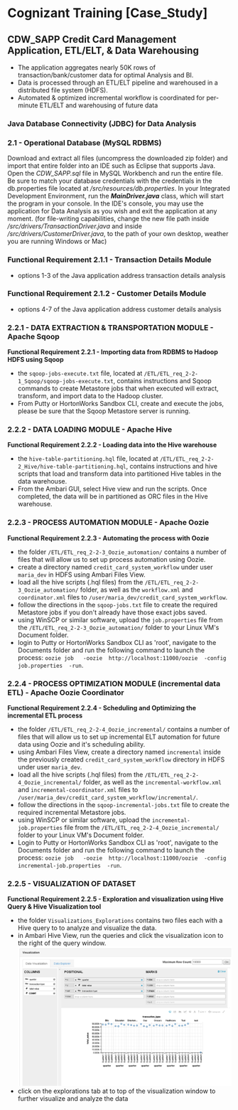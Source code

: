 # Cognizant Training [Case_Study]
## CDW_SAPP Credit Card Management Application, ETL/ELT, & Data Warehousing

- The application aggregates nearly 50K rows of transaction/bank/customer data for optimal Analysis and BI. 
- Data is processed through an ETL/ELT pipeline and warehoused in a distributed file system (HDFS).
- Automated & optimized incremental workflow is coordinated for per-minute ETL/ELT and warehousing of future data




### Java Database Connectivity (JDBC) for Data Analysis

### 2.1 - Operational Database (MySQL RDBMS)

Download and extract all files (uncompress the downloaded zip folder) and import that entire folder into an IDE such as Eclipse that supports Java. Open the *CDW\_SAPP.sql* file in MySQL Workbench and run the entire file.  Be sure to match your database credentials with the credentials in the db.properties file located at */src/resources/db.properties*.  In your Integrated Development Environment, run the **_MainDriver.java_** class, which will start the program in your console.  In the IDE's console, you may use the application for Data Analysis as you wish and exit the application at any moment. (for file-writing capabilities, change the new file path inside */src/drivers/TransactionDriver.java* and inside */src/drivers/CustomerDriver.java*, to the path of your own desktop, weather you are running Windows or Mac)


### Functional Requirement 2.1.1 - Transaction Details Module
- options 1-3 of the Java application address transaction details analysis 

### Functional Requirement 2.1.2 - Customer Details Module
- options 4-7 of the Java application address customer details analysis 




### 2.2.1 - DATA EXTRACTION & TRANSPORTATION MODULE - Apache Sqoop

**Functional Requirement 2.2.1 - Importing data from RDBMS to Hadoop HDFS using Sqoop**
- the `sqoop-jobs-execute.txt` file, located at `/ETL/ETL_req_2-2-1_Sqoop/sqoop-jobs-execute.txt`, contains instructions and Sqoop commands to create Metastore jobs that when executed will extract, transform, and import data to the Hadoop cluster.
- From Putty or HortonWorks Sandbox CLI, create and execute the jobs, please be sure that the Sqoop Metastore server is running. 


### 2.2.2 - DATA LOADING MODULE - Apache Hive

**Functional Requirement 2.2.2 - Loading data into the Hive warehouse**
- the `hive-table-partitioning.hql` file, located at `/ETL/ETL_req_2-2-2_Hive/hive-table-partitioning.hql`, contains instructions and hive scripts that load and transform data into partitioned Hive tables in the data warehouse.
- From the Ambari GUI, select Hive view and run the scripts.  Once completed, the data will be in partitioned as ORC files in the Hive warehouse.



### 2.2.3 - PROCESS AUTOMATION MODULE - Apache Oozie
**Functional Requirement 2.2.3 - Automating the process with Oozie**
- the folder `/ETL/ETL_req_2-2-3_Oozie_automation/` contains a number of files that will allow us to set up process automation using Oozie.
- create a directory named `credit_card_system_workflow` under user `maria_dev` in HDFS using Ambari Files View.
- load all the hive scripts (.hql files) from the `/ETL/ETL_req_2-2-3_Oozie_automation/` folder, as well as the `workflow.xml` and `coordinator.xml` files to `/user/maria_dev/credit_card_system_workflow`.
- follow the directions in the `sqoop-jobs.txt` file to create the required Metastore jobs if you don't already have those exact jobs saved.
- using WinSCP or similar software, upload the `job.properties` file from the `/ETL/ETL_req_2-2-3_Oozie_automation/` folder to your Linux VM's Document folder.
- login to Putty or HortonWorks Sandbox CLI as 'root', navigate to the Documents folder and run the following command to launch the process:
`oozie job   -oozie  http://localhost:11000/oozie  -config  job.properties  -run`.



### 2.2.4 - PROCESS OPTIMIZATION MODULE (incremental data ETL) - Apache Oozie Coordinator
**Functional Requirement 2.2.4 - Scheduling and Optimizing the incremental ETL process**
- the folder `/ETL/ETL_req_2-2-4_Oozie_incremental/` contains a number of files that will allow us to set up incremental ELT automation for future data using Oozie and it's scheduling ability.
- using Ambari Files View, create a directory named `incremental` inside the previously created `credit_card_system_workflow` directory in HDFS under user `maria_dev`.
- load all the hive scripts (.hql files) from the `/ETL/ETL_req_2-2-4_Oozie_incremental/` folder, as well as the `incremental-workflow.xml` and `incremental-coordinator.xml` files to `/user/maria_dev/credit_card_system_workflow/incremental/`.
- follow the directions in the `sqoop-incremental-jobs.txt` file to create the required incremental Metastore jobs.
- using WinSCP or similar software, upload the `incremental-job.properties` file from the `/ETL/ETL_req_2-2-4_Oozie_incremental/` folder to your Linux VM's Document folder.
- Login to Putty or HortonWorks Sandbox CLI as 'root', navigate to the Documents folder and run the following command to launch the process:
`oozie job   -oozie  http://localhost:11000/oozie  -config  incremental-job.properties  -run`.


### 2.2.5 - VISUALIZATION OF DATASET
**Functional Requirement 2.2.5 - Exploration and visualization using Hive Query & Hive Visualization tool**
- the folder `Visualizations_Explorations` contains two files each with a Hive query to to analyze and visualize the data.
- in Ambari Hive View, run the queries and click the visualization icon to the right of the query window.
![visualization_example](/ETL/Visualizations_Explorations/quarter_viz.png)
- click on the explorations tab at to top of the visualization window to further visualize and analyze the data





